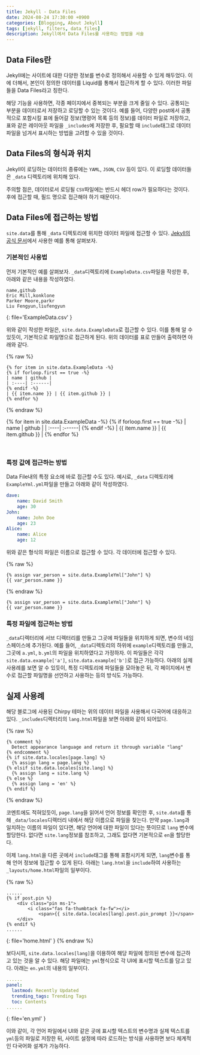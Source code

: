 ```yaml
---
title: Jekyll - Data Files
date: 2024-08-24 17:30:00 +0900
categories: [Blogging, About Jekyll]
tags: [jekyll, filters, data_files]
description: Jekyll에서 Data Files를 사용하는 방법을 서술
---
```


## Data Files란

Jekyll에는 사이트에 대한 다양한 정보를 변수로 정의해서 사용할 수 있게 해두었다. 
이에 더해서, 본인이 정의한 데이터를 Liquid를 통해서 접근하게 할 수 있다. 이러한 파일들을 
Data Files라고 칭한다. 

해당 기능을 사용하면, 각종 페이지에서 중복되는 부분을 크게 줄일 수 있다. 
공통되는 부분을 데이터로서 저장하고 로딩할 수 있는 것이다. 
예를 들어, 다양한 post에서 공통적으로 포함시킬 표에 들어갈 정보(명령어 목록 등의 정보)를 데이터 파일로 저장하고, 
표와 같은 레이아웃 파일을 `_includes`에 저장한 후, 필요할 때 `include`태그로 데이터 파일을 넘겨서 표시하는 방법을 
고려할 수 있을 것이다. 

## Data Files의 형식과 위치

Jekyll이 로딩하는 데이터의 종류에는 `YAML`, `JSON`, `CSV` 등이 있다. 
이 로딩할 데이터들은 `_data` 디렉토리에 위치해 있다. 

주의할 점은, 데이터로서 로딩될 `CSV`파일에는 반드시 헤더 row가 필요하다는 것이다. 
후에 접근할 때, 필드 명으로 접근해야 하기 때문이다. 

## Data Files에 접근하는 방법

`site.data`를 통해 `_data` 디렉토리에 위치한 데이터 파일에 접근할 수 있다.
[Jekyll의 공식 문서](https://jekyllrb.com/docs/datafiles/)에서 사용한 예를 통해 살펴보자. 


### 기본적인 사용법

먼저 기본적인 예를 살펴보자. 
`_data`디렉토리에 `ExampleData.csv`파일을 작성한 후, 아래와 같은 내용을 작성하였다.

```plaintext
name,github
Eric Mill,konklone
Parker Moore,parkr
Liu Fengyun,liufengyun
```
{: file='ExampleData.csv' }

위와 같이 작성한 파일은, `site.data.ExampleData`로 접근할 수 있다. 
이를 통해 알 수 있듯이, 기본적으로 파일명으로 접근하게 된다. 
위의 데이터를 표로 만들어 출력하면 아래와 같다. 

{% raw %}
```liquid
{% for item in site.data.ExampleData -%}
{% if forloop.first == true -%}
| name | github |
| :----| :------|
{% endif -%}
| {{ item.name }} | {{ item.github }} |
{% endfor %}
```
{% endraw %}


{% for item in site.data.ExampleData -%}
{% if forloop.first == true -%}
| name | github |
| :----| :------|
{% endif -%}
| {{ item.name }} | {{ item.github }} |
{% endfor %}

<br>

### 특정 값에 접근하는 방법

Data File내의 특정 요소에 바로 접근할 수도 있다. 예시로, 
`_data` 디렉토리에 `ExampleYml.yml`파일을 만들고 아래와 같이 작성하였다. 

```yaml
dave:
    name: David Smith
    age: 30
John:
    name: John Doe
    age: 23
Alice:
    name: Alice
    age: 12
```

위와 같은 형식의 파일은 이름으로 접근할 수 있다. 각 데이터에 접근할 수 있다. 

{% raw %}
```liquid
{% assign var_person = site.data.ExampleYml["John"] %}
{{ var_person.name }}
```
{% endraw %}

```plaintext
{% assign var_person = site.data.ExampleYml["John"] %}
{{ var_person.name }}
```

### 특정 파일에 접근하는 방법 

`_data`디렉터리에 서브 디렉터리를 만들고 그곳에 파일들을 위치하게 되면, 
변수의 네임스페이스에 추가된다. 예를 들어, `_data`디렉토리의 하위에 `example`디렉토리를 만들고, 
그곳에 `a.yml`, `b.yml`의 파일을 위치하였다고 가정하자. 이 파일들은 각각 
`site.data.example['a']`, `site.data.example['b']`로 접근 가능하다. 
아래의 실제 사용례를 보면 알 수 있듯이, 특정 디렉토리에 파일들을 모아놓은 뒤, 
각 페이지에서 변수로 접근할 파일명을 선언하고 사용하는 등의 방식도 가능하다.

## 실제 사용례

해당 블로그에 사용된 Chirpy 테마는 위의 데이터 파일을 사용해서 다국어에 대응하고 있다.
`_includes`디렉터리의 `lang.html`파일을 보면 아래와 같이 되어있다.

{% raw %}
```liquid
{% comment %}
  Detect appearance language and return it through variable "lang"
{% endcomment %}
{% if site.data.locales[page.lang] %}
  {% assign lang = page.lang %}
{% elsif site.data.locales[site.lang] %}
  {% assign lang = site.lang %}
{% else %}
  {% assign lang = 'en' %}
{% endif %}
```
{% endraw %}

코멘트에도 적혀있듯이, `page.lang`을 읽어서 언어 정보를 확인한 후, 
`site.data`를 통해 `_data/locales`디렉터리 내에서 해당 이름으로 파일을 찾는다. 
만약 `page.lang`과 일치하는 이름의 파일이 있다면, 해당 언어에 대한 파일이 있다는 뜻이므로 
`lang` 변수에 할당한다. 없다면 `site.lang`정보를 참조하고, 그래도 없다면 기본적으로 `en`을 할당한다.

이제 `lang.html`을 다른 곳에서 `include`태그를 통해 포함시키게 되면, 
`lang`변수를 통해 언어 정보에 접근할 수 있게 된다. 
아래는 `lang.html`을 `include`하여 사용하는 `_layouts/home.html`파일의 일부이다.

{% raw %}
```liquid
......
{% if post.pin %}
	<div class="pin ms-1">
		<i class="fas fa-thumbtack fa-fw"></i>
			<span>{{ site.data.locales[lang].post.pin_prompt }}</span>
	</div>
{% endif %}
......
```
{: file='home.html' }
{% endraw %}

보다시피, `site.data.locales[lang]`을 이용하여 해당 파일에 정의된 변수에 접근하고 있는 것을 알 수 있다. 
해당 파일에는 `yml`형식으로 각 UI에 표시할 텍스트를 담고 있다. 아래는 `en.yml`의 내용의 일부이다.

```yaml
......
panel:
  lastmod: Recently Updated
  trending_tags: Trending Tags
  toc: Contents
......
```
{: file='en.yml' }

이와 같이, 각 언어 파일에서 UI와 같은 곳에 표시할 텍스트의 변수명과 실제 텍스트를 `yml`등의 파일로 저장한 뒤,
사이트 설정에 따라 로드하는 방식을 사용하면 보다 체계적인 다국어화 설계가 가능하다. 